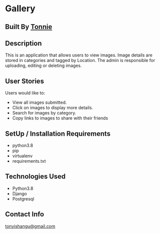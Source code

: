 # Gallery

## Built By [Tonnie](https://github.com/tonyishangu/)

## Description
This is an application that allows users to view images. Image details are stored in categories and tagged by Location. The admin is responsible for uploading, editing or deleting images.

## User Stories
Users would like to:
* View all images submitted.
* Click on images to display more details.
* Search for images by category.
* Copy links to images to share with their friends

## SetUp / Installation Requirements
* python3.8
* pip
* virtualenv
* requirements.txt

## Technologies Used
* Python3.8
* Django
* Postgresql

## Contact Info
tonyishangu@gmail.com